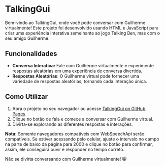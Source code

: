 # TalkingGui

Bem-vindo ao TalkingGui, onde você pode conversar com Guilherme virtualmente! Este projeto foi desenvolvido usando HTML e JavaScript para criar uma experiência interativa semelhante ao jogo Talking Ben, mas com o seu amigo Guilherme.

## Funcionalidades

- **Conversa Interativa:** Fale com Guilherme virtualmente e experimente respostas aleatórias em uma experiência de conversa divertida.
- **Respostas Aleatórias:** O Guilherme virtual pode fornecer uma variedade de respostas aleatórias, tornando cada interação única.

## Como Utilizar

1. Abra o projeto no seu navegador ou acesse [TalkingGui on GitHub Pages](link-do-seu-projeto).
2. Clique no botão de fala e comece a conversar com Guilherme virtual.
3. Divirta-se explorando as diferentes respostas e interações.

**Nota:** Somente navegadores compatíveis com WebSpeechApi serão compatíveis. Se estiver acessando pelo celular, ajuste o intervalo no campo na parte de baixo da página para 2000 e clique no botão para confirmar, assim, ele conseguirá ouvir e responder no tempo correto.

Não se divirta conversando com Guilherme virtualmente! 😸

